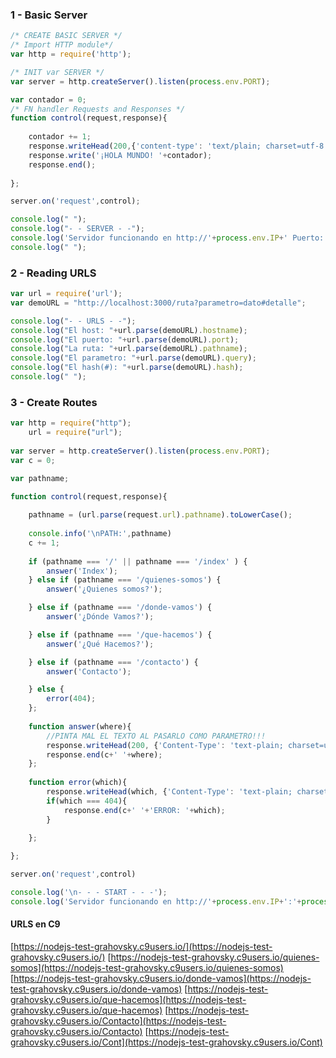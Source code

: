 ### 1 - Basic Server
```javascript
/* CREATE BASIC SERVER */
/* Import HTTP module*/
var http = require('http');

/* INIT var SERVER */
var server = http.createServer().listen(process.env.PORT);

var contador = 0;
/* FN handler Requests and Responses */
function control(request,response){
    
    contador += 1;
    response.writeHead(200,{'content-type': 'text/plain; charset=utf-8'});
    response.write('¡HOLA MUNDO! '+contador);
    response.end();
    
};

server.on('request',control);

console.log(" ");
console.log("- - SERVER - -");
console.log('Servidor funcionando en http://'+process.env.IP+' Puerto:'+process.env.PORT);
console.log(" ");
```
### 2 - Reading URLS
```javascript
var url = require('url');
var demoURL = "http://localhost:3000/ruta?parametro=dato#detalle";

console.log("- - URLS - -");
console.log("El host: "+url.parse(demoURL).hostname);
console.log("El puerto: "+url.parse(demoURL).port);
console.log("La ruta: "+url.parse(demoURL).pathname);
console.log("El parametro: "+url.parse(demoURL).query);
console.log("El hash(#): "+url.parse(demoURL).hash);
console.log(" ");
```

### 3 - Create Routes
```javascript
var http = require("http");
    url = require("url");
    
var server = http.createServer().listen(process.env.PORT);
var c = 0;

var pathname;

function control(request,response){
    
    pathname = (url.parse(request.url).pathname).toLowerCase();
    
    console.info('\nPATH:',pathname)
    c += 1;
    
    if (pathname === '/' || pathname === '/index' ) {
        answer('Index');
    } else if (pathname === '/quienes-somos') {
        answer('¿Quienes somos?');

    } else if (pathname === '/donde-vamos') {
        answer('¿Dónde Vamos?');

    } else if (pathname === '/que-hacemos') {
        answer('¿Qué Hacemos?');

    } else if (pathname === '/contacto') {
        answer('Contacto');

    } else {
        error(404);
    };
    
    function answer(where){
        //PINTA MAL EL TEXTO AL PASARLO COMO PARAMETRO!!!
        response.writeHead(200, {'Content-Type': 'text-plain; charset=utf-8'});
        response.end(c+' '+where);
    };
    
    function error(which){
        response.writeHead(which, {'Content-Type': 'text-plain; charset=utf-8'});
        if(which === 404){
            response.end(c+' '+'ERROR: '+which);
        }
        
    };

};

server.on('request',control)

console.log('\n- - - START - - -');
console.log('Servidor funcionando en http://'+process.env.IP+':'+process.env.PORT+'/')
```
#### URLS en C9
[https://nodejs-test-grahovsky.c9users.io/](https://nodejs-test-grahovsky.c9users.io/)
[https://nodejs-test-grahovsky.c9users.io/quienes-somos](https://nodejs-test-grahovsky.c9users.io/quienes-somos)
[https://nodejs-test-grahovsky.c9users.io/donde-vamos](https://nodejs-test-grahovsky.c9users.io/donde-vamos)
[https://nodejs-test-grahovsky.c9users.io/que-hacemos](https://nodejs-test-grahovsky.c9users.io/que-hacemos)
[https://nodejs-test-grahovsky.c9users.io/Contacto](https://nodejs-test-grahovsky.c9users.io/Contacto)
[https://nodejs-test-grahovsky.c9users.io/Cont](https://nodejs-test-grahovsky.c9users.io/Cont)
